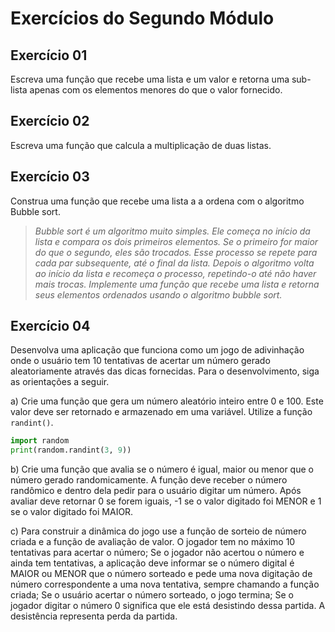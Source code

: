 <h1>Exercícios do Segundo Módulo</h1>

## Exercício 01
Escreva uma função que recebe uma lista e um valor e retorna uma sub-lista apenas com os elementos menores do que o valor fornecido.

## Exercício 02
Escreva uma função que calcula a multiplicação de duas listas.

## Exercício 03
Construa uma função que recebe uma lista a a ordena com o algoritmo Bubble sort.

> *Bubble sort é um algoritmo muito simples. Ele começa no início da lista e compara os dois primeiros elementos. Se o primeiro for maior do que o segundo, eles são trocados. Esse processo se repete para cada par subsequente, até o final da lista. Depois o algoritmo volta ao início da lista e recomeça o processo, repetindo-o até não haver mais trocas. Implemente uma função que recebe uma lista e retorna seus elementos ordenados usando o algoritmo bubble sort.*

## Exercício 04

Desenvolva uma aplicação que funciona como um jogo de adivinhação onde o usuário tem 10 tentativas de acertar um número gerado aleatoriamente através das dicas fornecidas. Para o desenvolvimento, siga as orientações a seguir.

a) Crie uma função que gera um número aleatório inteiro entre 0 e 100. Este valor deve ser retornado e armazenado em uma variável. Utilize a função `randint()`.
```python
import random
print(random.randint(3, 9))
```

b) Crie uma função que avalia se o número é igual, maior ou menor que o número gerado randomicamente. A função deve receber o número randômico e dentro dela pedir para o usuário digitar um número. Após avaliar deve retornar 0 se forem iguais, -1 se o valor digitado foi MENOR e 1 se o valor digitado foi MAIOR.

c) Para construir a dinâmica do jogo use a função de sorteio de número criada e a função de avaliação de valor. O jogador tem no máximo 10 tentativas para acertar o número; Se o jogador não acertou o número e ainda tem tentativas, a aplicação deve informar se o número digital é MAIOR ou MENOR que o número sorteado e pede uma nova digitação de número correspondente a uma nova tentativa, sempre chamando a função criada; Se o usuário acertar o número sorteado, o jogo termina; Se o jogador digitar o número 0 significa que ele está desistindo dessa partida. A desistência representa perda da partida.
